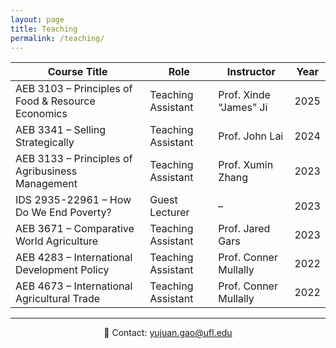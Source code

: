 ```yaml
---
layout: page
title: Teaching
permalink: /teaching/
---
```


| Course Title                                             | Role                         | Instructor                   | Year  |
|----------------------------------------------------------|------------------------------|-------------------------------|--------|
| AEB 3103 – Principles of Food & Resource Economics       | Teaching Assistant           | Prof. Xinde “James” Ji       | 2025   |
| AEB 3341 – Selling Strategically                         | Teaching Assistant           | Prof. John Lai               | 2024   |
| AEB 3133 – Principles of Agribusiness Management         | Teaching Assistant           | Prof. Xumin Zhang            | 2023   |
| IDS 2935-22961 – How Do We End Poverty?                  | Guest Lecturer               | –                            | 2023   |
| AEB 3671 – Comparative World Agriculture                 | Teaching Assistant           | Prof. Jared Gars             | 2023   |
| AEB 4283 – International Development Policy              | Teaching Assistant           | Prof. Conner Mullally        | 2022   |
| AEB 4673 – International Agricultural Trade              | Teaching Assistant           | Prof. Conner Mullally        | 2022   |
<hr>
<p style="text-align: center; font-size: 14px;">
  📧 Contact: <a href="mailto:yujuan.gao@ufl.edu">yujuan.gao@ufl.edu</a>
</p>
